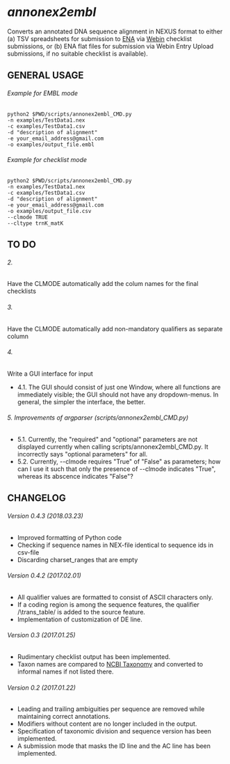 *annonex2embl*
===================

Converts an annotated DNA sequence alignment in NEXUS format to either 
(a) TSV spreadsheets for submission to [ENA](http://www.ebi.ac.uk/ena) via [Webin](https://www.ebi.ac.uk/ena/submit/sra/#home) checklist submissions, or
(b) ENA flat files for submission via Webin Entry Upload submissions, if no suitable checklist is available).


GENERAL USAGE
-------------

###### Example for EMBL mode

```
python2 $PWD/scripts/annonex2embl_CMD.py
-n examples/TestData1.nex
-c examples/TestData1.csv
-d "description of alignment"
-e your_email_address@gmail.com
-o examples/output_file.embl
```

###### Example for checklist mode

```
python2 $PWD/scripts/annonex2embl_CMD.py
-n examples/TestData1.nex
-c examples/TestData1.csv
-d "description of alignment"
-e your_email_address@gmail.com
-o examples/output_file.csv
--clmode TRUE
--cltype trnK_matK
```


TO DO
-----

###### 2.
Have the CLMODE automatically add the colum names for the final checklists

###### 3.
Have the CLMODE automatically add non-mandatory qualifiers as separate column

###### 4.
Write a GUI interface for input
* 4.1. The GUI should consist of just one Window, where all functions are immediately visible; the GUI should not have any dropdown-menus. In general, the simpler the interface, the better.

###### 5. Improvements of argparser (scripts/annonex2embl_CMD.py)
* 5.1. Currently, the "required" and "optional" parameters are not displayed currently when calling scripts/annonex2embl_CMD.py. It incorrectly says "optional parameters" for all.
* 5.2. Currently, --clmode requires "True" of "False" as parameters; how can I use it such that only the presence of --clmode indicates "True", whereas its abscence indicates "False"?


CHANGELOG
---------
###### Version 0.4.3 (2018.03.23)
* Improved formatting of Python code
* Checking if sequence names in NEX-file identical to sequence ids in csv-file
* Discarding charset_ranges that are empty
###### Version 0.4.2 (2017.02.01)
* All qualifier values are formatted to consist of ASCII characters only.
* If a coding region is among the sequence features, the qualifier /\trans_table/ is added to the source feature.
* Implementation of customization of DE line.
###### Version 0.3 (2017.01.25)
* Rudimentary checklist output has been implemented.
* Taxon names are compared to [NCBI Taxonomy](https://www.ncbi.nlm.nih.gov/taxonomy) and converted to informal names if not listed there.
###### Version 0.2 (2017.01.22)
* Leading and trailing ambiguities per sequence are removed while maintaining correct annotations.
* Modifiers without content are no longer included in the output.
* Specification of taxonomic division and sequence version has been implemented.
* A submission mode that masks the ID line and the AC line has been implemented.
